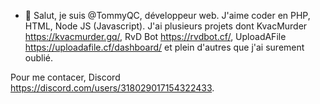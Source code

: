 - 👋 Salut, je suis @TommyQC, développeur web. J'aime coder en PHP, HTML, Node JS (Javascript). J'ai plusieurs projets dont KvacMurder https://kvacmurder.gq/, RvD Bot https://rvdbot.cf/, UploadAFile https://uploadafile.cf/dashboard/ et plein d'autres que j'ai surement oublié.

Pour me contacer, Discord https://discord.com/users/318029017154322433.

<!---
TommyQC/TommyQC is a ✨ special ✨ repository because its `README.md` (this file) appears on your GitHub profile.
You can click the Preview link to take a look at your changes.
--->

